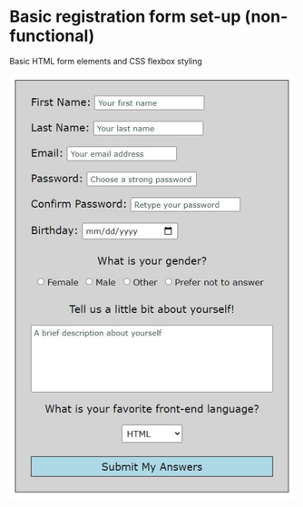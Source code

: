 <h1>Basic registration form set-up (non-functional)</h1>
<p>Basic HTML form elements and CSS flexbox styling</p>
<img src="project_screenshot.JPG">